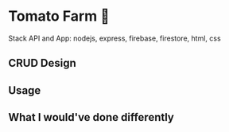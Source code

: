 # Tomato Farm 🍅

Stack API and App: nodejs, express, firebase, firestore, html, css

## CRUD Design


## Usage



## What I would've done differently
